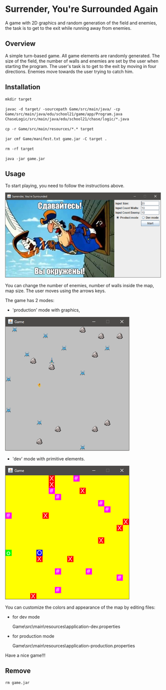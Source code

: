 # Surrender, You're Surrounded Again
A game with 2D graphics and random generation of the field and enemies, the task is to get to the exit while running away from enemies.

## Overview

A simple turn-based game. All game elements are randomly generated. The size of the field, the number of walls and enemies are set by the user when starting the program. The user's task is to get to the exit by moving in four directions. Enemies move towards the user trying to catch him.

## Installation

    mkdir target

    javac -d target/ -sourcepath Game/src/main/java/ -cp Game/src/main/java/edu/school21/game/app/Program.java ChaseLogic/src/main/java/edu/school21/chase/logic/*.java

    cp -r Game/src/main/resources/*.* target

    jar cmf Game/manifest.txt game.jar -C target .

    rm -rf target

    java -jar game.jar

## Usage

To start playing, you need to follow the instructions above.

![ScreenShot](screenshot.png)

You can change the number of enemies, number of walls inside the map, map size.
The user moves using the arrows keys.

The game has 2 modes: 
- 'production' mode with graphics, 

![ScreenShot](screenshot_2.png)

- 'dev' mode with primitive elements.

![ScreenShot](screenshot_3.png)

You can customize the colors and appearance of the map by editing files:
- for dev mode

    Game\src\main\resources\application-dev.properties

- for production mode

    Game\src\main\resources\application-production.properties

Have a nice game!!!

## Remove

    rm game.jar
